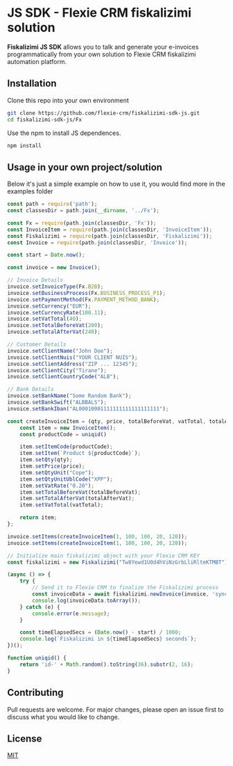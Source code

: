 # JS SDK - Flexie CRM fiskalizimi solution

**Fiskalizimi JS SDK** allows you to talk and generate your e-invoices programmatically from your own solution to Flexie CRM fiskalizimi automation platform.

## Installation

Clone this repo into your own environment

```bash
git clone https://github.com/flexie-crm/fiskalizimi-sdk-js.git
cd fiskalizimi-sdk-js/Fx
```

Use the npm to install JS dependences.

```bash
npm install
```

## Usage in your own project/solution
Below it's just a simple example on how to use it, you would find more in the examples folder

```js
const path = require('path');
const classesDir = path.join(__dirname, '../Fx');

const Fx = require(path.join(classesDir, 'Fx'));
const InvoiceItem = require(path.join(classesDir, 'InvoiceItem'));
const Fiskalizimi = require(path.join(classesDir, 'Fiskalizimi'));
const Invoice = require(path.join(classesDir, 'Invoice'));

const start = Date.now();

const invoice = new Invoice();

// Invoice Details
invoice.setInvoiceType(Fx.B2B);
invoice.setBusinessProcess(Fx.BUSINESS_PROCESS_P1);
invoice.setPaymentMethod(Fx.PAYMENT_METHOD_BANK);
invoice.setCurrency("EUR");
invoice.setCurrencyRate(100.11);
invoice.setVatTotal(40);
invoice.setTotalBeforeVat(200);
invoice.setTotalAfterVat(240);

// Customer Details
invoice.setClientName("John Doe");
invoice.setClientNuis("YOUR CLIENT NUIS");
invoice.setClientAddress("ZIP ... 12345");
invoice.setClientCity("Tirane");
invoice.setClientCountryCode("ALB");

// Bank Details
invoice.setBankName("Some Random Bank");
invoice.setBankSwift("ALBBALS");
invoice.setBankIban("AL00010001111111111111111111");

const createInvoiceItem = (qty, price, totalBeforeVat, vatTotal, totalAfterVat) => {
    const item = new InvoiceItem();
    const productCode = uniqid()

    item.setItemCode(productCode);
    item.setItem(`Product ${productCode}`);
    item.setQty(qty);
    item.setPrice(price);
    item.setQtyUnit("Cope");
    item.setQtyUnitUblCode("XPP");
    item.setVatRate("0.20");
    item.setTotalBeforeVat(totalBeforeVat);
    item.setTotalAfterVat(totalAfterVat);
    item.setVatTotal(vatTotal);

    return item;
};

invoice.setItems(createInvoiceItem(1, 100, 100, 20, 120));
invoice.setItems(createInvoiceItem(1, 100, 100, 20, 120));

// Initialize main fiskalizimi object with your Flexie CRM KEY
const fiskalizimi = new Fiskalizimi("Tw8Yewd1U0d4hViNzGrbLliRlteKTMBT");

(async () => {
    try {
        // Send it to Flexie CRM to finalize the Fiskalizimi process
        const invoiceData = await fiskalizimi.newInvoice(invoice, 'sync');
        console.log(invoiceData.toArray());
    } catch (e) {
        console.error(e.message);
    }

    const timeElapsedSecs = (Date.now() - start) / 1000;
    console.log(`Fiskalizimi in ${timeElapsedSecs} seconds`);
})();

function uniqid() {
    return 'id-' + Math.random().toString(36).substr(2, 16);
}
```

## Contributing
Pull requests are welcome. For major changes, please open an issue first to discuss what you would like to change.

## License
[MIT](https://choosealicense.com/licenses/mit/)